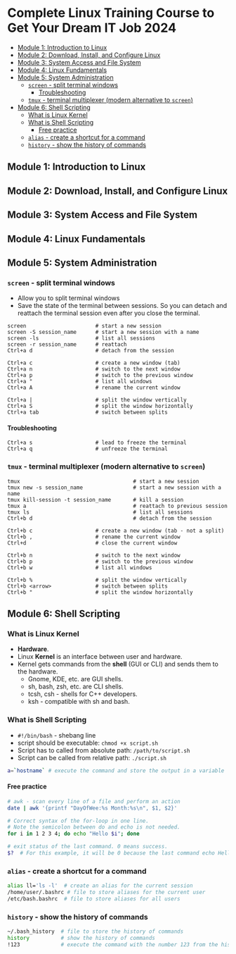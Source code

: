 # Complete Linux Training Course to Get Your Dream IT Job 2024

- [Module 1: Introduction to Linux](#module-1-introduction-to-linux)
- [Module 2: Download, Install, and Configure Linux](#module-2-download-install-and-configure-linux)
- [Module 3: System Access and File System](#module-3-system-access-and-file-system)
- [Module 4: Linux Fundamentals](#module-4-linux-fundamentals)
- [Module 5: System Administration](#module-5-system-administration)
  - [`screen` - split terminal windows](#screen---split-terminal-windows)
    - [Troubleshooting](#troubleshooting)
  - [`tmux` - terminal multiplexer (modern alternative to `screen`)](#tmux---terminal-multiplexer-modern-alternative-to-screen)
- [Module 6: Shell Scripting](#module-6-shell-scripting)
  - [What is Linux Kernel](#what-is-linux-kernel)
  - [What is Shell Scripting](#what-is-shell-scripting)
    - [Free practice](#free-practice)
  - [`alias` - create a shortcut for a command](#alias---create-a-shortcut-for-a-command)
  - [`history` - show the history of commands](#history---show-the-history-of-commands)

## Module 1: Introduction to Linux

## Module 2: Download, Install, and Configure Linux

## Module 3: System Access and File System

## Module 4: Linux Fundamentals

## Module 5: System Administration

### `screen` - split terminal windows

- Allow you to split terminal windows
- Save the state of the terminal between sessions. So you can detach and reattach the terminal session even after you close the terminal.

```
screen                      # start a new session
screen -S session_name      # start a new session with a name
screen -ls                  # list all sessions
screen -r session_name      # reattach
Ctrl+a d                    # detach from the session

Ctrl+a c                    # create a new window (tab)
Ctrl+a n                    # switch to the next window
Ctrl+a p                    # switch to the previous window
Ctrl+a "                    # list all windows
Ctrl+a A                    # rename the current window

Ctrl+a |                    # split the window vertically
Ctrl+a S                    # split the window horizontally
Ctrl+a tab                  # switch between splits
```

#### Troubleshooting

```
Ctrl+a s                    # lead to freeze the terminal
Ctrl+a q                    # unfreeze the terminal
```

### `tmux` - terminal multiplexer (modern alternative to `screen`)

```
tmux                                    # start a new session
tmux new -s session_name                # start a new session with a name
tmux kill-session -t session_name       # kill a session
tmux a                                  # reattach to previous session
tmux ls                                 # list all sessions
Ctrl+b d                                # detach from the session

Ctrl+b c                    # create a new window (tab - not a split)
Ctrl+b ,                    # rename the current window
Ctrl+d                      # close the current window

Ctrl+b n                    # switch to the next window
Ctrl+b p                    # switch to the previous window
Ctrl+b w                    # list all windows

Ctrl+b %                    # split the window vertically
Ctrl+b <arrow>              # switch between splits
Ctrl+b "                    # split the window horizontally
```

## Module 6: Shell Scripting

### What is Linux Kernel

- **Hardware**.
- Linux **Kernel** is an interface between user and hardware.
- Kernel gets commands from the **shell** (GUI or CLI) and sends them to the hardware.
  - Gnome, KDE, etc. are GUI shells.
  - sh, bash, zsh, etc. are CLI shells.
  - tcsh, csh - shells for C++ developers.
  - ksh - compatible with sh and bash.

### What is Shell Scripting

- `#!/bin/bash` - shebang line
- script should be executable: `chmod +x script.sh`
- Script has to called from absolute path: `/path/to/script.sh`
- Script can be called from relative path: `./script.sh`

```bash
a=`hostname` # execute the command and store the output in a variable
```

#### Free practice

```bash
# awk - scan every line of a file and perform an action
date | awk '{printf "DayOfWee:%s Month:%s\n", $1, $2}'

# Correct syntax of the for-loop in one line.
# Note the semicolon between do and echo is not needed.
for i in 1 2 3 4; do echo "Hello $i"; done

# exit status of the last command. 0 means success.
$?  # For this example, it will be 0 because the last command echo Hello 4 was successful.
```

### `alias` - create a shortcut for a command

```bash
alias ll='ls -l'  # create an alias for the current session
/home/user/.bashrc # file to store aliases for the current user
/etc/bash.bashrc  # file to store aliases for all users
```

### `history` - show the history of commands

```bash
~/.bash_history  # file to store the history of commands
history          # show the history of commands
!123             # execute the command with the number 123 from the history
```
